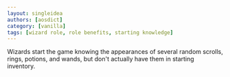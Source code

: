 ```yaml
---
layout: singleidea
authors: [aosdict]
category: [vanilla]
tags: [wizard role, role benefits, starting knowledge]
---
```

Wizards start the game knowing the appearances of several random scrolls, rings, potions, and wands, but don't actually have them in starting inventory.
